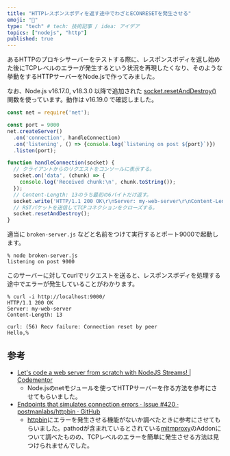 ```yaml
---
title: "HTTPレスポンスボディを返す途中でわざとECONRESETを発生させる"
emoji: "🤕"
type: "tech" # tech: 技術記事 / idea: アイデア
topics: ["nodejs", "http"]
published: true
---
```


あるHTTPのプロキシサーバーをテストする際に、レスポンスボディを返し始めた後にTCPレベルのエラーが発生するという状況を再現したくなり、そのような挙動をするHTTPサーバーをNode.jsで作ってみました。

なお、Node.js v16.17.0, v18.3.0 以降で追加された [socket.resetAndDestroy()](https://nodejs.org/api/net.html#socketresetanddestroy) 関数を使っています。動作は v16.19.0 で確認しました。

```js
const net = require('net');

const port = 9000
net.createServer()
  .on('connection', handleConnection)
  .on('listening', () => {console.log(`listening on post ${port}`)})
  .listen(port);

function handleConnection(socket) {
  // クライアントからのリクエストをコンソールに表示する。
  socket.on('data', (chunk) => {
    console.log('Received chunk:\n', chunk.toString());
  });
  // Content-Length: 13のうち最初の6バイトだけ返す。
  socket.write('HTTP/1.1 200 OK\r\nServer: my-web-server\r\nContent-Length: 13\r\n\r\nHello,');
  // RSTパケットを送信してTCPコネクションをクローズする。
  socket.resetAndDestroy();
}
```

適当に `broken-server.js` などと名前をつけて実行するとポート9000で起動します。

```
% node broken-server.js
listening on post 9000
```

このサーバーに対してcurlでリクエストを送ると、レスポンスボディを処理する途中でエラーが発生していることがわかります。

```
% curl -i http://localhost:9000/
HTTP/1.1 200 OK
Server: my-web-server
Content-Length: 13

curl: (56) Recv failure: Connection reset by peer
Hello,%
```

## 参考

- [Let's code a web server from scratch with NodeJS Streams\! \| Codementor](https://www.codementor.io/@ziad-saab/let-s-code-a-web-server-from-scratch-with-nodejs-streams-h4uc9utji)
  - Node.jsのnetモジュールを使ってHTTPサーバーを作る方法を参考にさせてもらいました。
- [Endpoints that simulates connection errors · Issue \#420 · postmanlabs/httpbin · GitHub](https://github.com/postmanlabs/httpbin/issues/420)
  - [httpbin](https://httpbin.org/)にエラーを発生させる機能がないか調べたときに参考にさせてもらいました。pathodが含まれているとされている[mitmproxy](https://mitmproxy.org/)のAddonについて調べたものの、TCPレベルのエラーを簡単に発生させる方法は見つけられませんでした。

